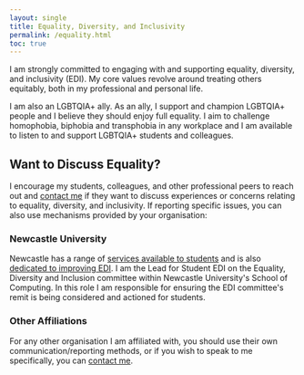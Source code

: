 ```yaml
---
layout: single
title: Equality, Diversity, and Inclusivity
permalink: /equality.html
toc: true
---
```


I am strongly committed to engaging with and supporting equality, diversity, and inclusivity (EDI). My core values revolve around treating others equitably, both in my professional and personal life.

I am also an LGBTQIA+ ally. As an ally, I support and champion LGBTQIA+ people and I believe they should enjoy full equality. I aim to challenge homophobia, biphobia and transphobia in any workplace and I am available to listen to and support LGBTQIA+ students and colleagues.

## Want to Discuss Equality?

I encourage my students, colleagues, and other professional peers to reach out and [contact me](profile/index.md) if they want to discuss experiences or concerns relating to equality, diversity, and inclusivity. If reporting specific issues, you can also use mechanisms provided by your organisation:

### Newcastle University

Newcastle has a range of [services available to students](https://www.ncl.ac.uk/students/) and is also [dedicated to improving EDI](https://www.ncl.ac.uk/who-we-are/equality/). I am the Lead for Student EDI on the Equality, Diversity and Inclusion committee within Newcastle University's School of Computing. In this role I am responsible for ensuring the EDI committee's remit is being considered and actioned for students.

### Other Affiliations

For any other organisation I am affiliated with, you should use their own communication/reporting methods, or if you wish to speak to me specifically, you can [contact me](profile/index.md).
